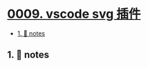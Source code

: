 # [0009. vscode svg 插件](https://github.com/Tdahuyou/svg/tree/main/0009.%20vscode%20svg%20%E6%8F%92%E4%BB%B6)

<!-- region:toc -->
- [1. 📒 notes](#1--notes)
<!-- endregion:toc -->

## 1. 📒 notes


